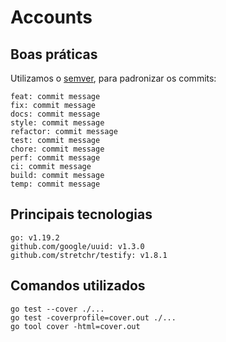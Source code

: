 # Accounts

## Boas práticas
Utilizamos o [semver](https://semver.org/), para padronizar os commits:
```
feat: commit message
fix: commit message
docs: commit message
style: commit message
refactor: commit message
test: commit message
chore: commit message
perf: commit message
ci: commit message
build: commit message
temp: commit message
```

## Principais tecnologias
```
go: v1.19.2
github.com/google/uuid: v1.3.0
github.com/stretchr/testify: v1.8.1
```

## Comandos utilizados
```
go test --cover ./...
go test -coverprofile=cover.out ./...
go tool cover -html=cover.out
```
